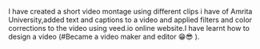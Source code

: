 I have created a short video montage using different clips i have of Amrita University,added text and captions to a video and applied filters and color corrections to the video using veed.io online website.I have learnt how to design a video (#Became a video maker and editor 😁😎 ).
